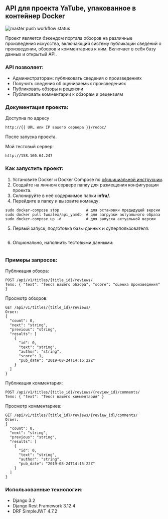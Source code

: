 ## API для проекта YaTube, упакованное в контейнер Docker
![master push workflow status](https://github.com/tWoAlex/yamdb_final/actions/workflows/yamdb_workflow.yml/badge.svg?branch=master)

Проект является бэкендом портала обзоров на различные произведения искусства, включающий систему публикации сведений о произведении, обзоров и комментариев к ним.
Включает в себя базу данных и открытый API.

### API позволяет:
* Администраторам: публиковать сведения о произведениях
* Получить сведения об оцениваемых произведениях
* Публиковать обзоры и рецензии
* Публиковать комментарии к обзорам и рецензиям

### Документация проекта:
Доступна по адресу
```
http://{{ URL или IP вашего сервера }}/redoc/
```
После запуска проекта.

Мой тестовый сервер:
```
http://158.160.64.247
```

### Как запустить проект:
1. Установите Docker и Docker Compose по [официциальной инструкции](https://docs.docker.com/compose/install/).
2. Создайте на личном сервере папку для размещения конфигурации проекта.
3. Склонируйте в неё содержимое папки **infra/**.
4. Перейдите в папку и вызовите команду:
```
sudo docker-compose stop            # для остановки предыдущей версии
sudo docker pull twoalex/api_yamdb  # для загрузки актуального образа
sudo docker-compose up -d           # для запуска актуальной версии
```
5. Первый запуск, подготовка базы данных и суперпользователя:
```
```
6. Опционально, наполнить тестовыми данными:
```
```

### Примеры запросов:
Публикация обзора:
```
POST /api/v1/titles/{title_id}/reviews/
Тело: { "text": "Текст вашего обзора", "score": "оценка произведения" }
```
Просмотр обзоров:
```
GET /api/v1/titles/{title_id}/reviews/
Ответ:
{
  "count": 0,
  "next": "string",
  "previous": "string",
  "results": [
    {
      "id": 0,
      "text": "string",
      "author": "string",
      "score": 1,
      "pub_date": "2019-08-24T14:15:22Z"
    }
  ]
}
```
Публикация комментария:
```
POST /api/v1/titles/{title_id}/reviews/{review_id}/comments/
Тело: { "text": "Текст вашего комментария" }
```
Просмотр комментариев:
```
GET /api/v1/titles/{title_id}/reviews/{review_id}/comments/
Ответ:
{
  "count": 0,
  "next": "string",
  "previous": "string",
  "results": [
    {
      "id": 0,
      "text": "string",
      "author": "string",
      "pub_date": "2019-08-24T14:15:22Z"
    }
  ]
}
```

### Использованные технологии:
* Django 3.2
* Django Rest Framework 3.12.4
* DRF SimpleJWT 4.7.2